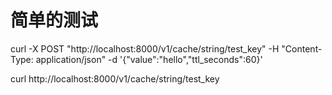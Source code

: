 # 简单的测试
curl -X POST "http://localhost:8000/v1/cache/string/test_key" -H "Content-Type: application/json" -d '{"value":"hello","ttl_seconds":60}'

curl http://localhost:8000/v1/cache/string/test_key


